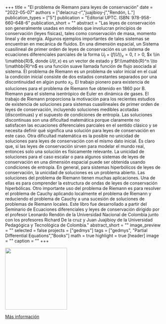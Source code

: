 +++
title = "El problema de Riemann para leyes de conservación"
date = "2022-05-07"
authors = ["delacruz-r","juajibioy-j","Rendón, L."]
publication_types = ["5"]
publication = "Editorial UPTC. ISBN: 978-958-660-648-6"
publication_short = ""
abstract = "Las leyes de conservación son generalmente usadas en modelos que involucran principios de conservación (leyes físicas), tales como conservación de masa, momento lineal y de energía. Algunos ejemplos importantes de tales sistemas se encuentran en mecánica de fluidos. En una dimensión espacial, un Sistema cuasilineal de primer orden de leyes de conservación es un sistema de ecuaciones diferenciales parciales de la forma $U_t+(f(U))_x=0$, $t>0$, $x \\in \\mathbb{R}$, donde $U(t,x)$ es un vector de estado y $f:\\mathbb{R}^n \\to \\mathbb{R}^n$ es una función suave llamada función de flujo asociada al sistema. El problema de Riemann es un problema de valor inicial en el cual la condición inicial consiste de dos estados constantes separados por una discontinuidad en algún punto $x_0$. El trabajo pionero para existencia de soluciones para el problema de Riemann fue obtenido en 1860 por B. Riemann para el sistema isentrópico de Euler en dinámica de gases. El trabajo de Riemann proporciona la motivación para los recientes estudios de existencia de soluciones para sistemas cuasilineales de primer orden de leyes de conservación, incluyendo soluciones medibles acotadas (discontinuas) y el supuesto de condiciones de entropía. Las soluciones discontinuas son una dificultad matemática porque claramente no satisfacen las ecuaciones diferenciales parciales en el sentido clásico y se necesita definir qué significa una solución para leyes de conservación en este caso. Otra dificultad matemática es la posible no unicidad de soluciones para leyes de conservación con el mismo dato inicial. Es claro que, si las leyes de conservación sirven para modelar el mundo real, entonces solo una solución es físicamente relevante. La unicidad de soluciones para el caso escalar o para algunos sistemas de leyes de conservación en una dimensión espacial puede ser obtenida usando condiciones de entropía. En general, para sistemas hiperbólicos de leyes de conservación, la unicidad de soluciones es un problema abierto. Las soluciones del problema de Riemann tienen muchas aplicaciones. Una de ellas es para comprender la estructura de ondas de leyes de conservación hiperbólicas. Otro importante uso del problema de Riemann es para resolver el problema de Cauchy aplicando localmente el problema de Riemann y reduciendo el problema de Cauchy a una sucesión de soluciones de problemas de Riemann locales. Este libro fue desarrollado a partir del Seminario de Ecuaciones diferenciales y leyes de conservación dirigido por el profesor Leonardo Rendón de la Universidad Nacional de Colombia junto con los profesores Richard De la cruz y Juan Juajibioy de la Universidad Pedagógica y Tecnológica de Colombia."
abstract_short = ""
image_preview = ""
selected = false
projects = ["gedmys"]
tags = ["gedmys", "Partial Differential Equations","Books"]
math = true
highlight = true
[header]
image = ""
caption = ""
+++

<img src="https://simehbucket.s3.amazonaws.com/images/8c5810c736a643c7fff63847eb317f76-medium.jpg"  width="200">

[Más información](https://editorial.uptc.edu.co/gpd-el-problema-de-riemann-para-leyes-de-conservacion-9789586606486-62cedcb829413.html)

